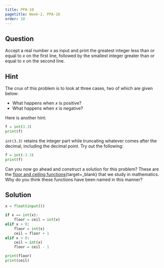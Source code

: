 ```yaml
---
title: PPA-10
pagetitle: Week-2, PPA-10
order: 10
---
```


## Question

Accept a real number $x$ as input and print the greatest integer less than or equal to $x$ on the first line, followed by the smallest integer greater than or equal to $x$ on the second line.



## Hint

The crux of this problem is to look at three cases, two of which are given below:

- What happens when $x$ is positive? 
- What happens when $x$ is negative? 

Here is another hint:

```python
f = int(3.3)
print(f)
```

`int(3.3)` retains the integer part while truncating whatever comes after the decimal, including the decimal point. Try out the following:

```python
f = int(-3.3)
print(f)
```

Can you now go ahead and construct a solution for this problem? These are the [floor and ceiling functions](https://en.wikipedia.org/wiki/Floor_and_ceiling_functions){target=_blank} that we study in mathematics. Why do you think these functions have been named in this manner?



## Solution

```python
x = float(input())

if x == int(x):
    floor = ceil = int(x)
elif x > 0:
    floor = int(x)
    ceil = floor + 1
elif x < 0:
    ceil = int(x)
    floor = ceil - 1

print(floor)
print(ceil)
```

